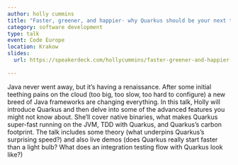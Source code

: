 ```yaml
---
author: holly cummins
title: "Faster, greener, and happier- why Quarkus should be your next tech stack"
category: software development
type: talk
event: Code Europe
location: Krakow
slides:
  url: https://speakerdeck.com/hollycummins/faster-greener-and-happier-why-quarkus-should-be-your-next-tech-stack-4d183c82-b18c-4ea1-a394-15fa07311f49
  
---
```


Java never went away, but it’s having a renaissance. After some initial teething pains on the cloud (too big, too slow, too hard to configure) a new breed of Java frameworks are changing everything. In this talk, Holly will introduce Quarkus and then delve into some of the advanced features you might not know about. She’ll cover native binaries, what makes Quarkus super-fast running on the JVM, TDD with Quarkus, and Quarkus’s carbon footprint. The talk includes some theory (what underpins Quarkus’s surprising speed?) and also live demos (does Quarkus really start faster than a light bulb? What does an integration testing flow with Quarkus look like?)